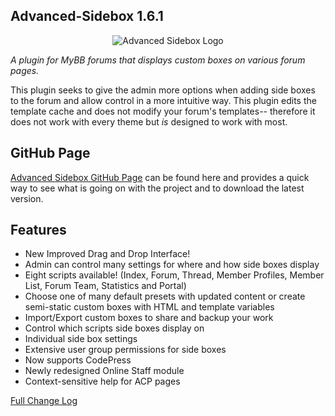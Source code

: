 ## Advanced-Sidebox 1.6.1

<p align="center">
  <img title="Advanced Sidebox Logo" alt="Advanced Sidebox Logo" src="https://github.com/WildcardSearch/Advanced-Sidebox/wiki/asb_logo_320.png" />
</p>

*A plugin for MyBB forums that displays custom boxes on various forum pages.*

This plugin seeks to give the admin more options when adding side boxes to the forum and allow control in a more intuitive way. This plugin edits the template cache and does not modify your forum's templates-- therefore it does not work with every theme but *is* designed to work with most.

## GitHub Page

[Advanced Sidebox GitHub Page](http://wildcardsearch.github.com/Advanced-Sidebox) can be found here and provides a quick way to see what is going on with the project and to download the latest version.

## Features

* New Improved Drag and Drop Interface!
* Admin can control many settings for where and how side boxes display
* Eight scripts available! (Index, Forum, Thread, Member Profiles, Member List, Forum Team, Statistics and Portal)
* Choose one of many default presets with updated content or create semi-static custom boxes with HTML and template variables
* Import/Export custom boxes to share and backup your work
* Control which scripts side boxes display on
* Individual side box settings
* Extensive user group permissions for side boxes
* Now supports CodePress
* Newly redesigned Online Staff module
* Context-sensitive help for ACP pages

[Full Change Log](https://github.com/WildcardSearch/Advanced-Sidebox/wiki/Change-Log)
